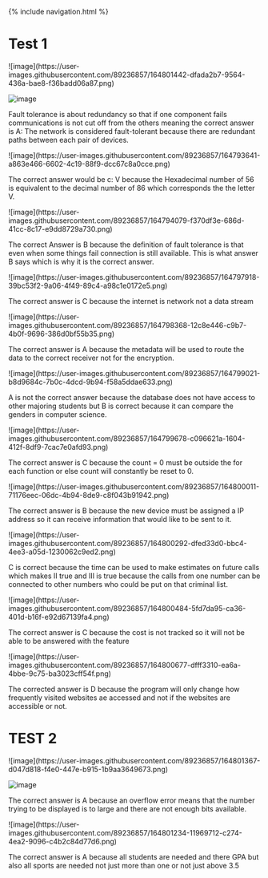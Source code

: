 {% include navigation.html %}


<h1>Test 1</h1>
![image](https://user-images.githubusercontent.com/89236857/164801442-dfada2b7-9564-436a-bae8-f36badd06a87.png)

![image](https://user-images.githubusercontent.com/89236857/164793455-939245fa-f198-4525-b5b3-65e5682f1ee8.png)
<p>Fault tolerance is about redundancy so that if one component fails communications is not cut off from the others meaning the correct answer is A: The network is considered fault-tolerant because there are redundant paths between each pair of devices.</p>
![image](https://user-images.githubusercontent.com/89236857/164793641-a863e466-6602-4c19-88f9-dcc67c8a0cce.png)
<p>The correct answer would be c: V because the Hexadecimal number of 56 is equivalent to the decimal number of 86 which corresponds the the letter V.</p>
![image](https://user-images.githubusercontent.com/89236857/164794079-f370df3e-686d-41cc-8c17-e9dd8729a730.png)
<p>The correct Answer is B because the definition of fault tolerance is that even when some things fail connection is still available. This is what answer B says which is why it is the correct answer.</p>
![image](https://user-images.githubusercontent.com/89236857/164797918-39bc53f2-9a06-4f49-89c4-a98c1e0172e5.png)
<p>The correct answer is C because the internet is network not a data stream</p>
![image](https://user-images.githubusercontent.com/89236857/164798368-12c8e446-c9b7-4b0f-9696-386d0bf55b35.png)
<p>The correct answer is A because the metadata will be used to route the data to the correct receiver not for the encryption.</p>
![image](https://user-images.githubusercontent.com/89236857/164799021-b8d9684c-7b0c-4dcd-9b94-f58a5ddae633.png)
<p>A is not the correct answer because the database does not have access to other majoring students but B is correct because it can compare the genders in computer science.</p>
![image](https://user-images.githubusercontent.com/89236857/164799678-c096621a-1604-412f-8df9-7cac7e0afd93.png)
<p>The correct answer is C because the count = 0 must be outside the for each function or else count will constantly be reset to 0.</p>
![image](https://user-images.githubusercontent.com/89236857/164800011-71176eec-06dc-4b94-8de9-c8f043b91942.png)
<p>The correct answer is B because the new device must be assigned a IP address so it can receive information that would like to be sent to it.</p>
![image](https://user-images.githubusercontent.com/89236857/164800292-dfed33d0-bbc4-4ee3-a05d-1230062c9ed2.png)
<p>C is correct because the time can be used to make estimates on future calls which makes II true and III is true because the calls from one number can be connected to other numbers who could be put on that criminal list.</p>
![image](https://user-images.githubusercontent.com/89236857/164800484-5fd7da95-ca36-401d-b16f-e92d67139fa4.png)
<p>The correct answer is C because the cost is not tracked so it will not be able to be answered with the feature</p>
![image](https://user-images.githubusercontent.com/89236857/164800677-dfff3310-ea6a-4bbe-9c75-ba3023cff54f.png)
<p>The corrected answer is D because the program will only change how frequently visited websites ae accessed and not if the websites are accessible or not.</p>


<h1>TEST 2</h1>
![image](https://user-images.githubusercontent.com/89236857/164801367-d047d818-f4e0-447e-b915-1b9aa3649673.png)

![image](https://user-images.githubusercontent.com/89236857/164801058-e02a52a3-bf3c-45f5-bb9d-1e0c2c04819c.png)
<p>The correct answer is A because an overflow error means that the number trying to be displayed is to large and there are not enough bits available.</p>
![image](https://user-images.githubusercontent.com/89236857/164801234-11969712-c274-4ea2-9096-c4b2c84d77d6.png)
<p>The correct answer is A because all students are needed and there GPA but also all sports are needed not just more than one or not just above 3.5</p>

